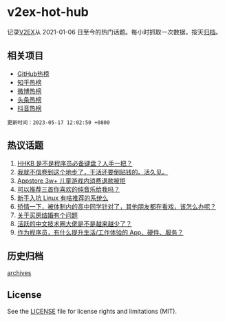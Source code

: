 # v2ex-hot-hub

 记录[V2EX](https://www.v2ex.com/)从 2021-01-06 日至今的热门话题。每小时抓取一次数据，按天[归档](archives)。
 
 ## 相关项目

- [GitHub热榜](https://github.com/it985/github-hot-hub)
- [知乎热榜](https://github.com/it985/zhihu-hot-hub)
- [微博热榜](https://github.com/it985/weibo-hot-hub)
- [头条热榜](https://github.com/it985/toutiao-hot-hub)
- [抖音热榜](https://github.com/it985/douyin-hot-hub)


 `更新时间：2023-05-17 12:02:50 +0800`

## 热议话题

1. [HHKB 是不是程序员必备键盘？人手一把？](https://www.v2ex.com/t/940375)
1. [我就不信卷到这个地步了，干活还要倒贴钱的。活久见。](https://www.v2ex.com/t/940384)
1. [Appstore 3w+ 儿童游戏内消费退款被拒](https://www.v2ex.com/t/940416)
1. [可以推荐三首你喜欢的纯音乐给我吗？](https://www.v2ex.com/t/940511)
1. [新手入坑 Linux 有啥推荐的系统么](https://www.v2ex.com/t/940408)
1. [矫情一下，被体制内的高中同学针对了，其他朋友都在看戏，该怎么办呢？](https://www.v2ex.com/t/940625)
1. [关于买房结婚有个问题](https://www.v2ex.com/t/940556)
1. [活跃的中文技术圈大佬是不是越来越少了？](https://www.v2ex.com/t/940570)
1. [作为程序员，有什么提升生活/工作体验的 App、硬件、服务？](https://www.v2ex.com/t/940584)

## 历史归档

[archives](archives)

## License

See the [LICENSE](LICENSE) file for license rights and limitations (MIT).
